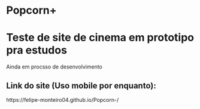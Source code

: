 # Popcorn+
<h1>Teste de site de cinema em prototipo pra estudos</h1>
<p>Ainda em procsso de desenvolvimento</p>
<h2>Link do site (Uso mobile por enquanto):</h2>
<p>https://felipe-monteiro04.github.io/Popcorn-/</p>
